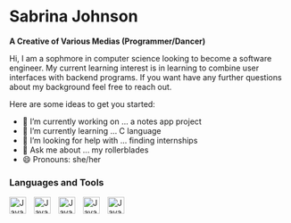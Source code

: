 # Sabrina Johnson

**A Creative of Various Medias (Programmer/Dancer)**

Hi, I am a sophmore in computer science looking to become a software engineer. My current learning interest is in learning to combine user interfaces with backend programs. If you want have any further questions about my background feel free to reach out.

Here are some ideas to get you started:

- 🔭 I’m currently working on ... a notes app project
- 🌱 I’m currently learning ... C language
- 🤔 I’m looking for help with ... finding internships
- 💬 Ask me about ... my rollerblades
- 😄 Pronouns: she/her


### Languages and Tools
<img aling= "left" alt= "Java" width= "30px" style= "padding-right:10px;" src="https://cdn.jsdelivr.net/gh/devicons/devicon/icons/javascript/javascript-plain.svg"/>
<img aling= "left" alt= "Java" width= "30px" style= "padding-right:10px;" src="https://cdn.jsdelivr.net/gh/devicons/devicon/icons/c/c-plain.svg"/>
<img aling= "left" alt= "Java" width= "30px" style= "padding-right:10px;" src="https://cdn.jsdelivr.net/gh/devicons/devicon/icons/swift/swift-original.svg"/>
<img aling= "left" alt= "Java" width= "30px" style= "padding-right:10px;" src="https://cdn.jsdelivr.net/gh/devicons/devicon/icons/swift/xcode/xcode-plain.svg"/>
<img aling= "left" alt= "Java" width= "30px" style= "padding-right:10px;" src="https://cdn.jsdelivr.net/gh/devicons/devicon/icons/swift/swift-original.svg"/>
<br/>
